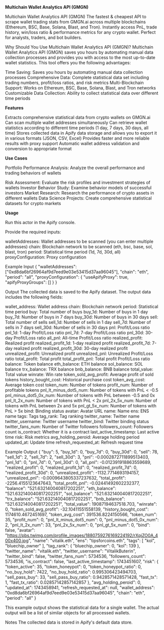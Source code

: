 **Multichain Wallet Analytics API (GMGN)**

Multichain Wallet Analytics API (GMGN) The fastest & cheapest API to scrape wallet trading stats from GMGN.ai across multiple blockchains (Ethereum, BSC, Base, Solana, Blast, and Tron). Instantly access PnL, trade history, win/loss ratio & performance metrics for any crypto wallet. Perfect for analysts, traders, and bot builders. 

Why Should You Use Multichain Wallet Analytics API (GMGN)?
Multichain Wallet Analytics API (GMGN) saves you hours by automating manual data collection processes and provides you with access to the most up-to-date wallet statistics. This tool offers you the following advantages:

Time Saving: Saves you hours by automating manual data collection processes
Comprehensive Data: Complete statistical data set including trading numbers, profit/loss ratios, and risk metrics
Multi-Blockchain Support: Works on Ethereum, BSC, Base, Solana, Blast, and Tron networks
Customizable Data Collection: Ability to collect statistical data over different time periods

**Features**

Extracts comprehensive statistical data from crypto wallets on GMGN.ai
Can scan multiple wallet addresses simultaneously
Can retrieve wallet statistics according to different time periods (1 day, 7 days, 30 days, all time)
Stores collected data in Apify data storage and allows you to export it in various formats (JSON, CSV, Excel)
Provides faster and more reliable results with proxy support
Automatic wallet address validation and conversion to appropriate format

**Use Cases**

Portfolio Performance Analysis: Analyze the overall performance and trading behaviors of wallets

Risk Assessment: Evaluate the risk profiles and investment strategies of wallets
Investor Behavior Study: Examine behavior models of successful investors
Market Research: Research the performance of crypto assets in different wallets
Data Science Projects: Create comprehensive statistical datasets for crypto markets

**Usage**

Run this actor in the Apify console.

Provide the required inputs:

walletAddresses: Wallet addresses to be scanned (you can enter multiple addresses)
chain: Blockchain network to be scanned (eth, bsc, base, sol, blast, tron)
period: Statistical time period (1d, 7d, 30d, all)
proxyConfiguration: Proxy configuration

Example Input
{
  "walletAddresses": ["0xd8da6bf26964af9d7eed9e03e53415d37aa96045"],
  "chain": "eth",
  "period": "all",
  "proxyConfiguration": {
    "useApifyProxy": true,
    "apifyProxyGroups": []
  }
}

Output
The collected data is saved to the Apify dataset. The output data includes the following fields:

wallet_address: Wallet address
chain: Blockchain network
period: Statistical time period
buy: Total number of buys
buy_1d: Number of buys in 1 day
buy_7d: Number of buys in 7 days
buy_30d: Number of buys in 30 days
sell: Total number of sells
sell_1d: Number of sells in 1 day
sell_7d: Number of sells in 7 days
sell_30d: Number of sells in 30 days
pnl: Profit/Loss ratio
pnl_1d: 1-day Profit/Loss ratio
pnl_7d: 7-day Profit/Loss ratio
pnl_30d: 30-day Profit/Loss ratio
all_pnl: All-time Profit/Loss ratio
realized_profit: Realized profit
realized_profit_1d: 1-day realized profit
realized_profit_7d: 7-day realized profit
realized_profit_30d: 30-day realized profit
unrealized_profit: Unrealized profit
unrealized_pnl: Unrealized Profit/Loss ratio
total_profit: Total profit
total_profit_pnl: Total profit Profit/Loss ratio
balance: Token balance
eth_balance: ETH balance
sol_balance: SOL balance
trx_balance: TRX balance
bnb_balance: BNB balance
total_value: Total value
winrate: Win rate
token_sold_avg_profit: Average profit of sold tokens
history_bought_cost: Historical purchase cost
token_avg_cost: Average token cost
token_num: Number of tokens
profit_num: Number of profitable tokens
pnl_lt_minus_dot5_num: Number of tokens with PnL < -0.5
pnl_minus_dot5_0x_num: Number of tokens with PnL between -0.5 and 0x
pnl_lt_2x_num: Number of tokens with PnL < 2x
pnl_2x_5x_num: Number of tokens with PnL between 2x and 5x
pnl_gt_5x_num: Number of tokens with PnL > 5x
bind: Binding status
avatar: Avatar URL
name: Name
ens: ENS name
tags: Tags
tag_rank: Tag ranking
twitter_name: Twitter name
twitter_username: Twitter username
twitter_bind: Twitter binding status
twitter_fans_num: Number of Twitter followers
followers_count: Followers count
is_contract: Whether it is a contract
last_active_timestamp: Last active time
risk: Risk metrics
avg_holding_peroid: Average holding period
updated_at: Update time
refresh_requested_at: Refresh request time

Example Output
{
  "buy": 5,
  "buy_1d": 0,
  "buy_7d": 0,
  "buy_30d": 0,
  "sell": 78,
  "sell_1d": 2,
  "sell_7d": 2,
  "sell_30d": 3,
  "pnl": -0.0002872711899513403,
  "pnl_1d": 0,
  "pnl_7d": 0,
  "pnl_30d": 0,
  "all_pnl": -0.012391918863559689,
  "realized_profit": 0,
  "realized_profit_1d": 0,
  "realized_profit_7d": 0,
  "realized_profit_30d": 0,
  "unrealized_profit": -1132.7714693194157,
  "unrealized_pnl": -0.0009643805337237632,
  "total_profit": -2256.4155123647643,
  "total_profit_pnl": -0.02441492602232377,
  "balance": "521.632140040817202251",
  "eth_balance": "521.632140040817202251",
  "sol_balance": "521.632140040817202251",
  "trx_balance": "521.632140040817202251",
  "bnb_balance": "521.632140040817202251",
  "total_value": 19087194637518.703,
  "winrate": 0,
  "token_sold_avg_profit": -32.10411551558139,
  "history_bought_cost": 1174610.4672451697,
  "token_avg_cost": 391536.8224150566,
  "token_num": 35,
  "profit_num": 0,
  "pnl_lt_minus_dot5_num": 0,
  "pnl_minus_dot5_0x_num": 2,
  "pnl_lt_2x_num": 33,
  "pnl_2x_5x_num": 0,
  "pnl_gt_5x_num": 0,
  "bind": false,
  "avatar": "https://pbs.twimg.com/profile_images/1880759276169224192/rXpjZO0A_400x400.jpg",
  "name": "vitalik.eth",
  "ens": "tipsforcoins.eth",
  "tags": [
    "kol",
    "bluechip_owner"
  ],
  "tag_rank": {
    "bluechip_owner": 0,
    "kol": 139
  },
  "twitter_name": "vitalik.eth",
  "twitter_username": "VitalikButerin",
  "twitter_bind": false,
  "twitter_fans_num": 5734536,
  "followers_count": 5734536,
  "is_contract": false,
  "last_active_timestamp": 1743451607,
  "risk": {
    "token_active": 35,
    "token_honeypot": 0,
    "token_honeypot_ratio": 0,
    "no_buy_hold": 7422,
    "no_buy_hold_ratio": 0.995306423494703,
    "sell_pass_buy": 33,
    "sell_pass_buy_ratio": 0.9428571428571428,
    "fast_tx": 1,
    "fast_tx_ratio": 0.02857142857142857
  },
  "avg_holding_peroid": 0,
  "updated_at": 1743458941,
  "refresh_requested_at": null,
  "wallet_address": "0xd8da6bf26964af9d7eed9e03e53415d37aa96045",
  "chain": "eth",
  "period": "all"
}

This example output shows the statistical data for a single wallet. The actual output will be a list of similar objects for all processed wallets.

Notes
The collected data is stored in Apify's default data store.

